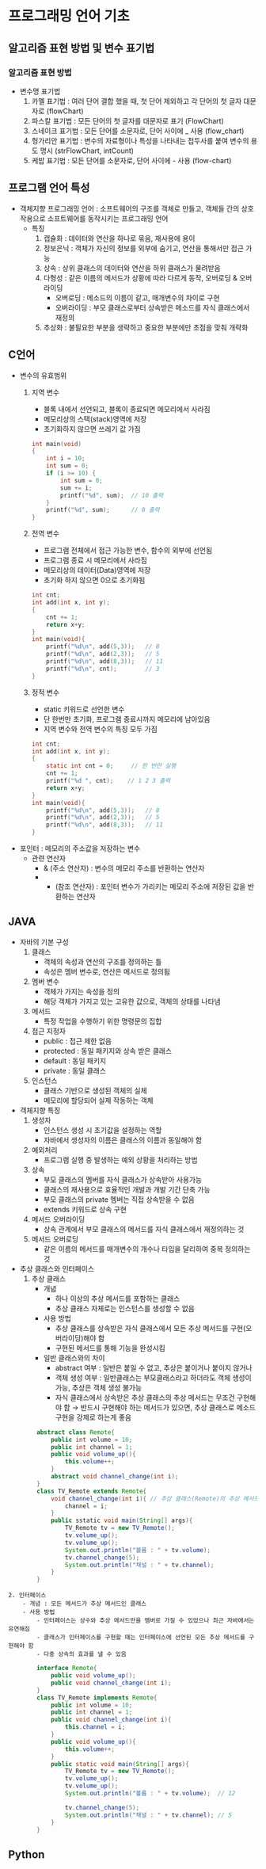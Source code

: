 # 프로그래밍 언어 기초
## 알고리즘 표현 방법 및 변수 표기법
### 알고리즘 표현 방법
- 변수명 표기법
    1. 카멜 표기법 : 여러 단어 결합 했을 때, 첫 단어 제외하고 각 단어의 첫 글자 대문자로 (flowChart)
    2. 파스칼 표기법 : 모든 단어의 첫 글자를 대문자로 표기 (FlowChart)
    3. 스네이크 표기법 : 모든 단어를 소문자로, 단어 사이에 _ 사용 (flow_chart)
    4. 헝가리안 표기법 : 변수의 자료형이나 특성을 나타내는 접두사를 붙여 변수의 용도 명시 (strFlowChart, intCount)
    5. 케밥 표기법 : 모든 단어를 소문자로, 단어 사이에 - 사용 (flow-chart)


## 프로그램 언어 특성
- 객체지향 프로그래밍 언어 : 소프트웨어의 구조를 객체로 만들고, 객체들 간의 상호작용으로 소프트웨어를 동작시키는 프로그래밍 언어
    - 특징
        1. 캡슐화 : 데이터와 연산을 하나로 묶음, 재사용에 용이
        2. 정보은닉 : 객체가 자신의 정보를 외부에 숨기고, 연산을 통해서만 접근 가능
        3. 상속 : 상위 클래스의 데이터와 연산을 하위 클래스가 물려받음
        4. 다형성 : 같은 이름의 메서드가 상황에 따라 다르게 동작, 오버로딩 & 오버라이딩
            - 오버로딩 : 메소드의 이름이 같고, 매개변수의 차이로 구현
            - 오버라이딩 : 부모 클래스로부터 상속받은 메소드를 자식 클래스에서 재정의
        5. 추상화 : 불필요한 부분을 생략하고 중요한 부분에만 초점을 맞춰 개략화

## C언어
- 변수의 유효범위
    1. 지역 변수
        - 블록 내에서 선언되고, 블록이 종료되면 메모리에서 사라짐
        - 메모리상의 스택(stack)영역에 저장
        - 초기화하지 않으면 쓰레기 값 가짐
        ```c
        int main(void)
        {
            int i = 10;
            int sum = 0;
            if (i >= 10) {
                int sum = 0;
                sum += i;
                printf("%d", sum);  // 10 출력
            }
            printf("%d", sum);      // 0 출력
        }
        ```

    2. 전역 변수
        - 프로그램 전체에서 접근 가능한 변수, 함수의 외부에 선언됨
        - 프로그램 종료 시 메모리에서 사라짐
        - 메모리상의 데이터(Data)영역에 저장
        - 초기화 하지 않으면 0으로 초기화됨
        ```c
        int cnt;
        int add(int x, int y);
        {
            cnt += 1;
            return x+y;
        }
        int main(void){
            printf("%d\n", add(5,3));   // 8
            printf("%d\n", add(2,3));   // 5
            printf("%d\n", add(8,3));   // 11
            printf("%d\n", cnt);        // 3
        }
        ```
    3. 정적 변수
        - static 키워드로 선언한 변수
        - 단 한번만 초기화, 프로그램 종료시까지 메모리에 남아있음
        - 지역 변수와 전역 변수의 특징 모두 가짐
        ```c
        int cnt;
        int add(int x, int y);
        {
            static int cnt = 0;     // 한 번만 실행
            cnt += 1;
            printf("%d ", cnt);    // 1 2 3 출력 
            return x+y;
        }
        int main(void){
            printf("%d\n", add(5,3));   // 8
            printf("%d\n", add(2,3));   // 5
            printf("%d\n", add(8,3));   // 11
        }
        ```
- 포인터 : 메모리의 주소값을 저장하는 변수
    - 관련 연산자
        - & (주소 연산자) : 변수의 메모리 주소를 반환하는 연산자
        - * (참조 연산자) : 포인터 변수가 가리키는 메모리 주소에 저장된 값을 반환하는 연산자

## JAVA
- 자바의 기본 구성
    1. 클래스 
        - 객체의 속성과 연산의 구조를 정의하는 틀
        - 속성은 멤버 변수로, 연산은 메서드로 정의됨
    2. 멤버 변수
        - 객체가 가지는 속성을 정의
        - 해당 객체가 가지고 있는 고유한 값으로, 객체의 상태를 나타냄
    3. 메서드
        - 특정 작업을 수행하기 위한 명령문의 집합
    4. 접근 지정자
        - public : 접근 제한 없음
        - protected : 동일 패키지와 상속 받은 클래스
        - default : 동일 패키지
        - private : 동일 클래스
    5. 인스턴스
        - 클래스 기반으로 생성된 객체의 실체
        - 메모리에 할당되어 실제 작동하는 객체
- 객체지향 특징
    1. 생성자
        - 인스턴스 생성 시 초기값을 설정하는 역할
        - 자바에서 생성자의 이름은 클래스의 이름과 동일해야 함
    2. 예외처리
        - 프로그램 실행 중 발생하는 예외 상황을 처리하는 방법
    3. 상속
        - 부모 클래스의 멤버를 자식 클래스가 상속받아 사용가능
        - 클래스의 재사용으로 효율적인 개발과 개발 기간 단축 가능
        - 부모 클래스의 private 멤버는 직접 상속받을 수 없음
        - extends 키워드로 상속 구현
    4. 메서드 오버라이딩
        - 상속 관계에서 부모 클래스의 메서드를 자식 클래스에서 재정의하는 것
    5. 메서드 오버로딩
        - 같은 이름의 메서드를 매개변수의 개수나 타입을 달리하여 중복 정의하는 것
- 추상 클래스와 인터페이스
    1. 추상 클래스
        - 개념 
            - 하나 이상의 추상 메서드를 포함하는 클래스
            - 추상 클래스 자체로는 인스턴스를 생성할 수 없음
        - 사용 방법 
            - 추상 클래스를 상속받은 자식 클래스에서 모든 추상 메서드를 구현(오버라이딩)해야 함
            - 구현된 메서드를 통해 기능을 완성시킴
        - 일반 클래스와의 차이
            - abstract 여부 : 일반은 붙일 수 없고, 추상은 붙이거나 붙이지 않거나
            - 객체 생성 여부 : 일반클래스는 부모클래스라고 하더라도 객체 생성이 가능, 추상은 객체 생성 불가능
            - 자식 클래스에서 상속받은 추상 클래스의 추상 메서드는 무조건 구현해야 함 → 반드시 구현해야 하는 메서드가 있으면, 추상 클래스로 메소드 구현을 강제로 하는게 좋음
```java
        abstract class Remote{
            public int volume = 10;
            public int channel = 1;
            public void volume_up(){
                this.volume++;
            }
            abstract void channel_change(int i);
        }
        class TV_Remote extends Remote{
            void channel_change(int i){ // 추상 클래스(Remote)의 추상 메서드(channel_change) 오버라이딩
                channel = i;
            }
            public sstatic void main(String[] args){
                TV_Remote tv = new TV_Remote();
                tv.volume_up();
                tv.volume_up();
                System.out.println("볼륨 : " + tv.volume);
                tv.channel_change(5);
                System.out.println("채널 : " + tv.channel);
            }
        }
```
    
    2. 인터페이스
        - 개념 : 모든 메서드가 추상 메서드인 클래스
        - 사용 방법
            - 인터페이스는 상수와 추상 메서드만을 멤버로 가질 수 있었으나 최근 자바에서는 유연해짐
            - 클래스가 인터페이스를 구현할 때는 인터페이스에 선언된 모든 추상 메서드를 구현해야 함
            - 다중 상속의 효과를 낼 수 있음
            
```java
        interface Remote{
            public void volume_up();
            public void channel_change(int i);
        }
        class TV_Remote implements Remote{
            public int volume = 10;
            public int channel = 1;
            public void channel_change(int i){
                this.channel = i;
            }
            public void volume_up(){
                this.volume++;
            }
            public static void main(String[] args){
                TV_Remote tv = new TV_Remote();
                tv.volume_up();
                tv.volume_up();
                System.out.println("볼륨 : " + tv.volume);  // 12

                tv.channel_change(5);
                System.out.println("채널 : " + tv.channel); // 5
            }
        }
```
## Python
